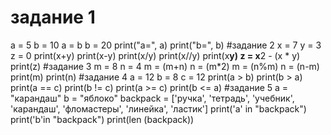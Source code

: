# задание 1
a = 5
b = 10
a = b
b = 20
print("a=", a)
print("b=", b)
#задание 2
x = 7
y = 3
z = 0
print(x+y)
print(x-y)
print(x/y)
print(x//y)
print(x**y)
z = x**2 - (x * y)
print(z)
#задание 3
m = 8
n = 4
m = (m+n)
n = (m*2)
m = (n%m)
n = (n-m)
print(m)
print(n)
#задание 4
a = 12
b = 8
c = 12
print(a > b)
print(b > a)
print(a == c)
print(b != c)
print(a >= c)
print(b <= a)
#задание 5
a = "карандаш"
b = "яблоко"
backpack = ['ручка', 'тетрадь', 'учебник', 'карандаш', 'фломастеры', 'линейка', 'ластик']
print('a' in "backpack")
print('b'in "backpack")
print(len (backpack))
